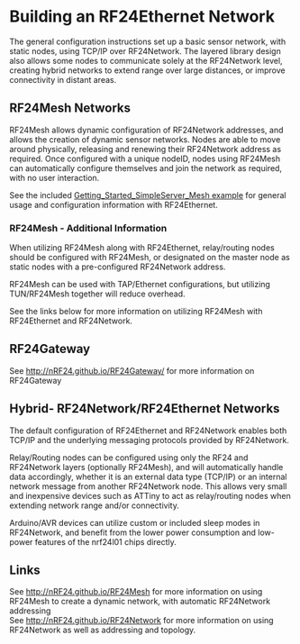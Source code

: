 # Building an RF24Ethernet Network
The general configuration instructions set up a basic sensor network, with static nodes, using TCP/IP over RF24Network. The layered
library design also allows some nodes to communicate solely at the RF24Network level, creating hybrid networks to extend range over
large distances, or improve connectivity in distant areas.

## RF24Mesh Networks
RF24Mesh allows dynamic configuration of RF24Network addresses, and allows the creation of dynamic sensor networks. Nodes are able
to move around physically, releasing and renewing their RF24Network address as required. Once configured with a unique nodeID, nodes using RF24Mesh
can automatically configure themselves and join the network as required, with no user interaction.

See the included [Getting_Started_SimpleServer_Mesh example](Getting_Started_SimpleServer_Mesh_8ino-example.html) for general usage and configuration information
with RF24Ethernet.

### RF24Mesh - Additional Information
When utilizing RF24Mesh along with RF24Ethernet, relay/routing nodes should be configured with RF24Mesh, or designated on the master node as static nodes
with a pre-configured RF24Network address.

RF24Mesh can be used with TAP/Ethernet configurations, but utilizing TUN/RF24Mesh together will reduce overhead.

See the links below for more information on utilizing RF24Mesh with RF24Ethernet and RF24Network.

## RF24Gateway
See http://nRF24.github.io/RF24Gateway/ for more information on RF24Gateway

## Hybrid- RF24Network/RF24Ethernet Networks
The default configuration of RF24Ethernet and RF24Network enables both TCP/IP and the underlying messaging protocols provided by RF24Network.

Relay/Routing nodes can be configured using only the RF24 and RF24Network layers (optionally RF24Mesh), and will automatically handle data
accordingly, whether it is an external data type (TCP/IP) or an internal network message from another RF24Network node. This allows very small and
inexpensive devices such as ATTiny to act as relay/routing nodes when extending network range and/or connectivity.

Arduino/AVR devices can utilize custom or included sleep modes in RF24Network, and benefit from the lower power consumption and low-power features
of the nrf24l01 chips directly.

## Links
See http://nRF24.github.io/RF24Mesh for more information on using RF24Mesh to create a dynamic network, with automatic RF24Network addressing <br>
See http://nRF24.github.io/RF24Network for more information on using RF24Network as well as addressing and topology.
